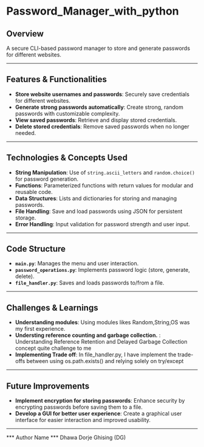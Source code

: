 # Password_Manager_with_python

## Overview
A secure CLI-based password manager to store and generate passwords for different websites.

---

## Features & Functionalities
- **Store website usernames and passwords**: Securely save credentials for different websites.
- **Generate strong passwords automatically**: Create strong, random passwords with customizable complexity.
- **View saved passwords**: Retrieve and display stored credentials.
- **Delete stored credentials**: Remove saved passwords when no longer needed.

---

## Technologies & Concepts Used
- **String Manipulation**: Use of `string.ascii_letters` and `random.choice()` for password generation.
- **Functions**: Parameterized functions with return values for modular and reusable code.
- **Data Structures**: Lists and dictionaries for storing and managing passwords.
- **File Handling**: Save and load passwords using JSON for persistent storage.
- **Error Handling**: Input validation for password strength and user input.

---

## Code Structure
- **`main.py`**: Manages the menu and user interaction.
- **`password_operations.py`**: Implements password logic (store, generate, delete).
- **`file_handler.py`**: Saves and loads passwords to/from a file.

---

## Challenges & Learnings
- **Understanding modules**: Using modules likes Random,String,OS was my first experience.
- **Understing reference counting and garbage collection.** : Understanding Reference Retention and Delayed Garbage Collection concept quite challenge to me
- **Implementing Trade off**: In file_handler.py, I have implement the trade-offs between using os.path.exists() and relying solely on try/except
---

## Future Improvements
- **Implement encryption for storing passwords**: Enhance security by encrypting passwords before saving them to a file.
- **Develop a GUI for better user experience**: Create a graphical user interface for easier interaction and improved usability.

---

*** Author Name *** 
Dhawa Dorje Ghising (DG)